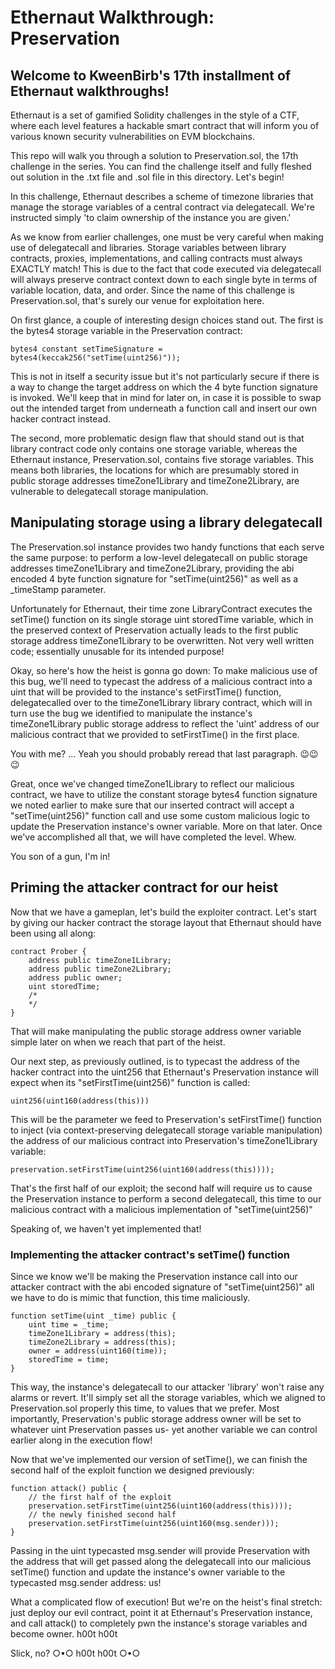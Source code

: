 # Ethernaut Walkthrough: Preservation
## Welcome to KweenBirb's 17th installment of Ethernaut walkthroughs! 

Ethernaut is a set of gamified Solidity challenges in the style of a CTF, where each level features a hackable smart contract that will inform you of various known security vulnerabilities on EVM blockchains.

This repo will walk you through a solution to Preservation.sol, the 17th challenge in the series. You can find the challenge itself and fully fleshed out solution in the .txt file and .sol file in this directory. Let's begin!

In this challenge, Ethernaut describes a scheme of timezone libraries that manage the storage variables of a central contract via delegatecall. We're instructed simply 'to claim ownership of the instance you are given.'

As we know from earlier challenges, one must be very careful when making use of delegatecall and libraries. Storage variables between library contracts, proxies, implementations, and calling contracts must always EXACTLY match! This is due to the fact that code executed via delegatecall will always preserve contract context down to each single byte in terms of variable location, data, and order. Since the name of this challenge is Preservation.sol, that's surely our venue for exploitation here.

On first glance, a couple of interesting design choices stand out. The first is the bytes4 storage variable in the Preservation contract:

```
bytes4 constant setTimeSignature = bytes4(keccak256("setTime(uint256)"));
```

This is not in itself a security issue but it's not particularly secure if there is a way to change the target address on which the 4 byte function signature is invoked. We'll keep that in mind for later on, in case it is possible to swap out the intended target from underneath a function call and insert our own hacker contract instead.

The second, more problematic design flaw that should stand out is that library contract code only contains one storage variable, whereas the Ethernaut instance, Preservation.sol, contains five storage variables. This means both libraries, the locations for which are presumably stored in public storage addresses timeZone1Library and timeZone2Library, are vulnerable to delegatecall storage manipulation.

## Manipulating storage using a library delegatecall

The Preservation.sol instance provides two handy functions that each serve the same purpose: to perform a low-level delegatecall on public storage addresses timeZone1Library and timeZone2Library, providing the abi encoded 4 byte function signature for "setTime(uint256)" as well as a _timeStamp parameter.

Unfortunately for Ethernaut, their time zone LibraryContract executes the setTime() function on its single storage uint storedTime variable, which in the preserved context of Preservation actually leads to the first public storage address timeZone1Library to be overwritten. Not very well written code; essentially unusable for its intended purpose!

Okay, so here's how the heist is gonna go down:
To make malicious use of this bug, we'll need to typecast the address of a malicious contract into a uint that will be provided to the instance's setFirstTime() function, delegatecalled over to the timeZone1Library library contract, which will in turn use the bug we identified to manipulate the instance's timeZone1Library public storage address to reflect the 'uint' address of our malicious contract that we provided to setFirstTime() in the first place. 

You with me? ... Yeah you should probably reread that last paragraph. 😉😉😉

Great, once we've changed timeZone1Library to reflect our malicious contract, we have to utilize the constant storage bytes4 function signature we noted earlier to make sure that our inserted contract will accept a "setTime(uint256)" function call and use some custom malicious logic to update the Preservation instance's owner variable. More on that later. Once we've accomplished all that, we will have completed the level. Whew.

You son of a gun, I'm in!

## Priming the attacker contract for our heist

Now that we have a gameplan, let's build the exploiter contract. Let's start by giving our hacker contract the storage layout that Ethernaut should have been using all along:

```
contract Prober {
    address public timeZone1Library;
    address public timeZone2Library;
    address public owner; 
    uint storedTime;
    /*
    */
}
```

That will make manipulating the public storage address owner variable simple later on when we reach that part of the heist.

Our next step, as previously outlined, is to typecast the address of the hacker contract into the uint256 that Ethernaut's Preservation instance will expect when its "setFirstTime(uint256)" function is called:

```uint256(uint160(address(this)))```

This will be the parameter we feed to Preservation's setFirstTime() function to inject (via context-preserving delegatecall storage variable manipulation) the address of our malicious contract into Preservation's timeZone1Library variable:

```preservation.setFirstTime(uint256(uint160(address(this))));```

That's the first half of our exploit; the second half will require us to cause the Preservation instance to perform a second delegatecall, this time to our malicious contract with a malicious implementation of "setTime(uint256)"

Speaking of, we haven't yet implemented that!

### Implementing the attacker contract's setTime() function

Since we know we'll be making the Preservation instance call into our attacker contract with the abi encoded signature of "setTime(uint256)" all we have to do is mimic that function, this time maliciously.

```
function setTime(uint _time) public {
    uint time = _time;
    timeZone1Library = address(this);
    timeZone2Library = address(this);
    owner = address(uint160(time));
    storedTime = time;
}
```

This way, the instance's delegatecall to our attacker 'library' won't raise any alarms or revert. It'll simply set all the storage variables, which we aligned to Preservation.sol properly this time, to values that we prefer. Most importantly, Preservation's public storage address owner will be set to whatever uint Preservation passes us- yet another variable we can control earlier along in the execution flow!

Now that we've implemented our version of setTime(), we can finish the second half of the exploit function we designed previously:

```
function attack() public {
    // the first half of the exploit
    preservation.setFirstTime(uint256(uint160(address(this))));
    // the newly finished second half
    preservation.setFirstTime(uint256(uint160(msg.sender)));
}
```

Passing in the uint typecasted msg.sender will provide Preservation with the address that will get passed along the delegatecall into our malicious setTime() function and update the instance's owner variable to the typecasted msg.sender address: us!

What a complicated flow of execution! But we're on the heist's final stretch: just deploy our evil contract, point it at Ethernaut's Preservation instance, and call attack() to completely pwn the instance's storage variables and become owner. h00t h00t

Slick, no?
○•○ h00t h00t ○•○